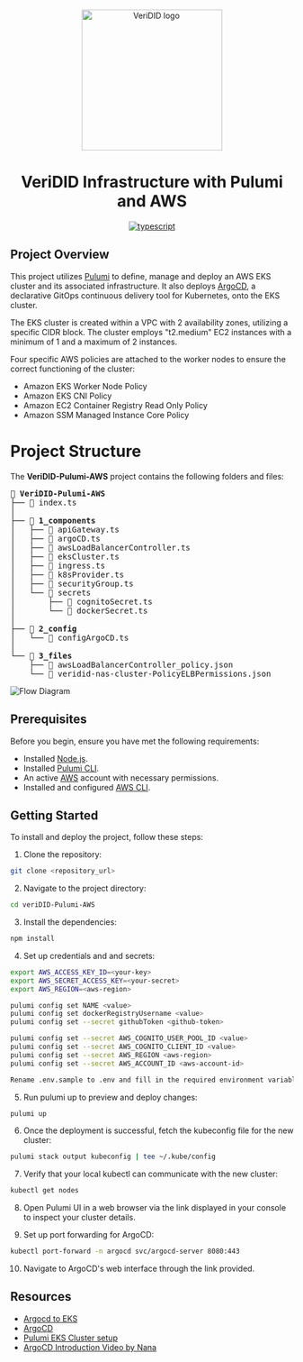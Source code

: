 <p align="center">
  <br />
  <img
    alt="VeriDID logo"
    src="https://github.com/VeriDID/afj-test/blob/main/Logo.png"
    height="250px"
  />
</p>
<h1 align="center"><b>VeriDID Infrastructure with Pulumi and AWS</b></h1>
<p align="center">
   <a href="https://www.typescriptlang.org/"
    ><img
      alt="typescript"
      src="https://img.shields.io/badge/%3C%2F%3E-TypeScript-%230074c1.svg"
  /></a>
  

## Project Overview

This project utilizes [Pulumi](https://www.pulumi.com/) to define, manage and deploy an AWS EKS cluster and its associated infrastructure. It also deploys [ArgoCD](https://argoproj.github.io/argo-cd/), a declarative GitOps continuous delivery tool for Kubernetes, onto the EKS cluster.

The EKS cluster is created within a VPC with 2 availability zones, utilizing a specific CIDR block. The cluster employs "t2.medium" EC2 instances with a minimum of 1 and a maximum of 2 instances.

Four specific AWS policies are attached to the worker nodes to ensure the correct functioning of the cluster:

* Amazon EKS Worker Node Policy
* Amazon EKS CNI Policy
* Amazon EC2 Container Registry Read Only Policy
* Amazon SSM Managed Instance Core Policy

# Project Structure

The **VeriDID-Pulumi-AWS** project contains the following folders and files:

<pre>
📁 <b>VeriDID-Pulumi-AWS</b>
├── 📝 index.ts
│
├── 📁 <b>1_components</b>
│   ├── 📝 apiGateway.ts
│   ├── 📝 argoCD.ts
│   ├── 📝 awsLoadBalancerController.ts
│   ├── 📝 eksCluster.ts
│   ├── 📝 ingress.ts
│   ├── 📝 k8sProvider.ts
│   ├── 📝 securityGroup.ts
│   └── 📁 secrets
│       ├── 📝 cognitoSecret.ts
│       └── 📝 dockerSecret.ts
│   
├── 📁 <b>2_config</b>
│   └── 📝 configArgoCD.ts
│   
└── 📁 <b>3_files</b>
    ├── 📝 awsLoadBalancerController_policy.json
    └── 📝 veridid-nas-cluster-PolicyELBPermissions.json
</pre>

![Flow Diagram](./Veridid-Pulumi-Process-Flow)


## Prerequisites

Before you begin, ensure you have met the following requirements:

* Installed [Node.js](https://nodejs.org/en/).
* Installed [Pulumi CLI](https://www.pulumi.com/docs/get-started/install/).
* An active [AWS](https://aws.amazon.com/) account with necessary permissions.
* Installed and configured [AWS CLI](https://aws.amazon.com/cli/).

## Getting Started

To install and deploy the project, follow these steps:

1. Clone the repository:

```bash
git clone <repository_url>
```

2. Navigate to the project directory:

```bash
cd veriDID-Pulumi-AWS
```
3. Install the dependencies:

```bash
npm install
```
4. Set up credentials and and secrets:

```bash
export AWS_ACCESS_KEY_ID=<your-key>
export AWS_SECRET_ACCESS_KEY=<your-secret>
export AWS_REGION=<aws-region> 
```

```bash
pulumi config set NAME <value>
pulumi config set dockerRegistryUsername <value>
pulumi config set --secret githubToken <github-token>
```

```bash
pulumi config set --secret AWS_COGNITO_USER_POOL_ID <value>
pulumi config set --secret AWS_COGNITO_CLIENT_ID <value>
pulumi config set --secret AWS_REGION <aws-region>
pulumi config set --secret AWS_ACCOUNT_ID <aws-account-id>
```

```bash
Rename .env.sample to .env and fill in the required environment variables
```

5. Run pulumi up to preview and deploy changes:

```bash
pulumi up
```

6. Once the deployment is successful, fetch the kubeconfig file for the new cluster:

```bash
pulumi stack output kubeconfig | tee ~/.kube/config
```

7. Verify that your local kubectl can communicate with the new cluster:

```bash
kubectl get nodes
```

8. Open Pulumi UI in a web browser via the link displayed in your console to inspect your cluster details.

9. Set up port forwarding for ArgoCD:

```bash
kubectl port-forward -n argocd svc/argocd-server 8080:443
```
10. Navigate to ArgoCD's web interface through the link provided.

## Resources
- [Argocd to EKS](https://pulumi.awsworkshop.io/additional-content/150_deploying_argocd_to_eks.html)
- [ArgoCD](https://argoproj.github.io/argo-cd/)
- [Pulumi EKS Cluster setup](https://pulumi.awsworkshop.io/50_eks_platform/20_provision_cluster/1_new_project.html)
- [ArgoCD Introduction Video by Nana](https://www.youtube.com/watch?v=MeU5_k9ssrs)


